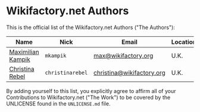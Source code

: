 Wikifactory.net Authors
=======================

This is the official list of the Wikifactory.net Authors ("The Authors"):


| Name                       | Nick               | Email                    | Location       |
| -------------------------- | ------------------ | ------------------------ | -------------- |
| [Maximilian Kampik]        | `mkampik`          | max@wikifactory.org      | U.K.           |
| [Christina Rebel]          | `christinarebel`   | christina@wikifactory.org| U.K.           |

By adding yourself to this list, you explicitly agree to affirm all of your
Contributions to Wikifactory.net ("The Work") to be covered by the UNLICENSE found in
the `UNLICENSE.md` file.

<!-- Please keep these links in the same order as above, thanks! -->

[Maximilian Kampik]: https://github.com/mkampik
[Christina Rebel]: https://github.com/christinarebel
